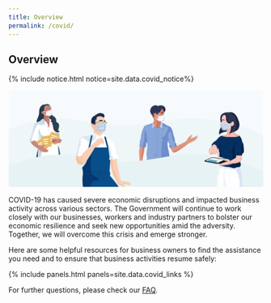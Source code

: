```yaml
---
title: Overview
permalink: /covid/
---
```


## Overview

{% include notice.html notice=site.data.covid_notice%}

![COVID Overview](/images/covid/Covid_Overview.jpg)

COVID-19 has caused severe economic disruptions and impacted business activity across various sectors. The Government will continue to work closely with our businesses, workers and industry partners to bolster our economic resilience and seek new opportunities amid the adversity. Together, we will overcome this crisis and emerge stronger.

Here are some helpful resources for business owners to find the assistance you need and to ensure that business activities resume safely:

{% include panels.html panels=site.data.covid_links %}

For further questions, please check our [FAQ](/covid-19-faqs/).
